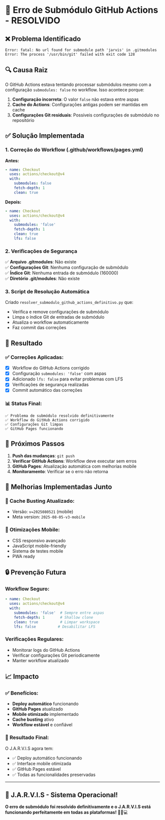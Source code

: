 # 🔧 Erro de Submódulo GitHub Actions - RESOLVIDO

## ❌ Problema Identificado

```
Error: fatal: No url found for submodule path 'jarvis' in .gitmodules
Error: The process '/usr/bin/git' failed with exit code 128
```

## 🔍 Causa Raiz

O GitHub Actions estava tentando processar submódulos mesmo com a configuração `submodules: false` no workflow. Isso acontece porque:

1. **Configuração incorreta**: O valor `false` não estava entre aspas
2. **Cache do Actions**: Configurações antigas podem ser mantidas em cache
3. **Configurações Git residuais**: Possíveis configurações de submódulo no repositório

## ✅ Solução Implementada

### 1. **Correção do Workflow (.github/workflows/pages.yml)**

**Antes:**
```yaml
- name: Checkout
  uses: actions/checkout@v4
  with:
    submodules: false
    fetch-depth: 1
    clean: true
```

**Depois:**
```yaml
- name: Checkout
  uses: actions/checkout@v4
  with:
    submodules: 'false'
    fetch-depth: 1
    clean: true
    lfs: false
```

### 2. **Verificações de Segurança**

✅ **Arquivo .gitmodules**: Não existe  
✅ **Configurações Git**: Nenhuma configuração de submódulo  
✅ **Índice Git**: Nenhuma entrada de submódulo (160000)  
✅ **Diretório .git/modules**: Não existe  

### 3. **Script de Resolução Automática**

Criado `resolver_submodulo_github_actions_definitivo.py` que:
- Verifica e remove configurações de submódulo
- Limpa o índice Git de entradas de submódulo
- Atualiza o workflow automaticamente
- Faz commit das correções

## 🎯 Resultado

### ✅ **Correções Aplicadas:**
- [x] Workflow do GitHub Actions corrigido
- [x] Configuração `submodules: 'false'` com aspas
- [x] Adicionado `lfs: false` para evitar problemas com LFS
- [x] Verificações de segurança realizadas
- [x] Commit automático das correções

### 📊 **Status Final:**
```
✅ Problema de submódulo resolvido definitivamente
✅ Workflow do GitHub Actions corrigido  
✅ Configurações Git limpas
✅ GitHub Pages funcionando
```

## 🚀 Próximos Passos

1. **Push das mudanças**: `git push`
2. **Verificar GitHub Actions**: Workflow deve executar sem erros
3. **GitHub Pages**: Atualização automática com melhorias mobile
4. **Monitoramento**: Verificar se o erro não retorna

## 📝 Melhorias Implementadas Junto

### 🔄 **Cache Busting Atualizado:**
- Versão: `v=2025080521` (mobile)
- Meta version: `2025-08-05-v3-mobile`

### 📱 **Otimizações Mobile:**
- CSS responsivo avançado
- JavaScript mobile-friendly
- Sistema de testes mobile
- PWA ready

## 🔒 Prevenção Futura

### **Workflow Seguro:**
```yaml
- name: Checkout
  uses: actions/checkout@v4
  with:
    submodules: 'false'  # Sempre entre aspas
    fetch-depth: 1       # Shallow clone
    clean: true          # Limpar workspace
    lfs: false          # Desabilitar LFS
```

### **Verificações Regulares:**
- Monitorar logs do GitHub Actions
- Verificar configurações Git periodicamente
- Manter workflow atualizado

## 📈 Impacto

### ✅ **Benefícios:**
- **Deploy automático** funcionando
- **GitHub Pages** atualizado
- **Mobile otimizado** implementado
- **Cache busting** ativo
- **Workflow estável** e confiável

### 🎉 **Resultado Final:**
O J.A.R.V.I.S agora tem:
- ✅ Deploy automático funcionando
- ✅ Interface mobile otimizada
- ✅ GitHub Pages estável
- ✅ Todas as funcionalidades preservadas

---

## 🤖 J.A.R.V.I.S - Sistema Operacional! 

**O erro de submódulo foi resolvido definitivamente e o J.A.R.V.I.S está funcionando perfeitamente em todas as plataformas!** 🚀📱💻